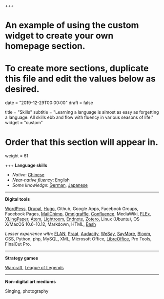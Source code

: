 +++
# An example of using the custom widget to create your own homepage section.
# To create more sections, duplicate this file and edit the values below as desired.

date = "2019-12-29T00:00:00"
draft = false

title = "Skills"
subtitle = "Learning a language is almost as easy as forgetting a language. All skills ebb and flow with fluency in various seasons of life."
widget = "custom"

# Order that this section will appear in.
weight = 61

+++
__Language skills__

+ *Native*: [Chinese](https://iso639-3.sil.org/code/zho)
+ *Near-native fluency*: [English](https://iso639-3.sil.org/code/eng)
+ *Some knowledge*: [German](https://iso639-3.sil.org/code/deu), [Japanese](https://iso639-3.sil.org/code/jpn)

---
__Digital tools__

[WordPess](https://www.wordpress.org), [Drupal](https://www.drupal.org/), [Hugo](https://gohugo.io/), Github, Google Apps, Facebook Groups, Facebook Pages, [MailChimp](https://mailchimp.com/), [Omnigraffle](https://www.omnigroup.com/omnigraffle/), [Confluence](https://www.atlassian.com/software/confluence), MediaWiki, [FLEx](http://software.sil.org/fieldworks/), [XLingPaper](http://software.sil.org/xlingpaper/), [Atom](https://atom.io/), [Lightroom](https://lightroom.adobe.com/), [Endnote](http://endnote.com/), [Zotero](https://www.zotero.org/), Linux (Ubuntu), OS X/MacOS 10.6-10.12, Markdown, HTML, [Bash](https://www.gnu.org/software/bash/)

_Lesser experience with_: [ELAN](https://tla.mpi.nl/tools/tla-tools/elan/), [Praat](http://www.fon.hum.uva.nl/praat/), [Audacity](http://www.audacityteam.org/), [WeSay](http://software.sil.org/wesay/), [SayMore](http://software.sil.org/saymore/), [Bloom](http://bloomlibrary.org/), CSS, Python, php, MySQL, XML, Microsoft Office, [LibreOffice](https://www.libreoffice.org/), Pro Tools, FinalCut Pro.

---
__Strategy games__

[Warcraft](https://dz.blizzard.cn/), [League of Legends](https://lol.qq.com/act/a20191216demacia/index.shtml?e_code=500410&idataid=294614)

---
__Non-digital art mediums__

Singing, photography

